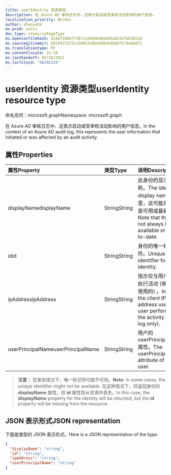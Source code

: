 ```yaml
---
title: userIdentity 资源类型
description: 在 Azure AD 审核日志中，这表示启动或受审核活动影响的用户信息。
localization_priority: Normal
author: dhanyahk
ms.prod: users
doc_type: resourcePageType
ms.openlocfilehash: 814b7106bf738711099d6d6e8d5e821b7b638318
ms.sourcegitcommit: b0194231721c68053a0be6d8eb46687574eb8d71
ms.translationtype: MT
ms.contentlocale: zh-CN
ms.lasthandoff: 02/18/2021
ms.locfileid: "50292159"
---
```

# <a name="useridentity-resource-type"></a><span data-ttu-id="a255c-103">userIdentity 资源类型</span><span class="sxs-lookup"><span data-stu-id="a255c-103">userIdentity resource type</span></span>

<span data-ttu-id="a255c-104">命名空间：microsoft.graph</span><span class="sxs-lookup"><span data-stu-id="a255c-104">Namespace: microsoft.graph</span></span>

<span data-ttu-id="a255c-105">在 Azure AD 审核日志中，这表示启动或受审核活动影响的用户信息。</span><span class="sxs-lookup"><span data-stu-id="a255c-105">In the context of an Azure AD audit log, this represents the user information that initiated or was affected by an audit activity.</span></span>

## <a name="properties"></a><span data-ttu-id="a255c-106">属性</span><span class="sxs-lookup"><span data-stu-id="a255c-106">Properties</span></span>

| <span data-ttu-id="a255c-107">属性</span><span class="sxs-lookup"><span data-stu-id="a255c-107">Property</span></span>     | <span data-ttu-id="a255c-108">类型</span><span class="sxs-lookup"><span data-stu-id="a255c-108">Type</span></span>   |<span data-ttu-id="a255c-109">说明</span><span class="sxs-lookup"><span data-stu-id="a255c-109">Description</span></span>|
|:---------------|:--------|:----------|
| <span data-ttu-id="a255c-110">displayName</span><span class="sxs-lookup"><span data-stu-id="a255c-110">displayName</span></span> | <span data-ttu-id="a255c-111">String</span><span class="sxs-lookup"><span data-stu-id="a255c-111">String</span></span> | <span data-ttu-id="a255c-112">此身份的显示名称。</span><span class="sxs-lookup"><span data-stu-id="a255c-112">The identity's display name.</span></span> <span data-ttu-id="a255c-113">请注意，这可能并不总是可用或最新的。</span><span class="sxs-lookup"><span data-stu-id="a255c-113">Note that this may not always be available or up-to-date.</span></span>    |
| <span data-ttu-id="a255c-114">id</span><span class="sxs-lookup"><span data-stu-id="a255c-114">id</span></span>          | <span data-ttu-id="a255c-115">String</span><span class="sxs-lookup"><span data-stu-id="a255c-115">String</span></span> | <span data-ttu-id="a255c-116">身份的唯一标识符。</span><span class="sxs-lookup"><span data-stu-id="a255c-116">Unique identifier for the identity.</span></span>  |
| <span data-ttu-id="a255c-117">ipAddress</span><span class="sxs-lookup"><span data-stu-id="a255c-117">ipAddress</span></span>   | <span data-ttu-id="a255c-118">String</span><span class="sxs-lookup"><span data-stu-id="a255c-118">String</span></span>| <span data-ttu-id="a255c-119">指示仅与用户一起执行活动 (审核日志使用的) 。</span><span class="sxs-lookup"><span data-stu-id="a255c-119">Indicates the client IP address used by user performing the activity (audit log only).</span></span>|
| <span data-ttu-id="a255c-120">userPrincipalName</span><span class="sxs-lookup"><span data-stu-id="a255c-120">userPrincipalName</span></span> | <span data-ttu-id="a255c-121">String</span><span class="sxs-lookup"><span data-stu-id="a255c-121">String</span></span>  | <span data-ttu-id="a255c-122">用户的 userPrincipalName 属性。</span><span class="sxs-lookup"><span data-stu-id="a255c-122">The userPrincipalName attribute of the user.</span></span> |

><span data-ttu-id="a255c-123">**注意：** 在某些情况下，唯一标识符可能不可用。</span><span class="sxs-lookup"><span data-stu-id="a255c-123">**Note:** In some cases, the unique identifier might not be available.</span></span> <span data-ttu-id="a255c-124">在这种情况下，将返回身份的 **displayName** 属性，但 **id** 属性将从资源中丢失。</span><span class="sxs-lookup"><span data-stu-id="a255c-124">In this case, the **displayName** property for the identity will be returned, but the **id** property will be missing from the resource.</span></span>

## <a name="json-representation"></a><span data-ttu-id="a255c-125">JSON 表示形式</span><span class="sxs-lookup"><span data-stu-id="a255c-125">JSON representation</span></span>

<span data-ttu-id="a255c-126">下面是类型的 JSON 表示形式。</span><span class="sxs-lookup"><span data-stu-id="a255c-126">Here is a JSON representation of the type.</span></span>

<!-- {
  "blockType": "resource",
  "optionalProperties": [
"displayName", "thumbnails"
  ],
  "@odata.type": "microsoft.graph.userIdentity"
}-->

```json
{
  "displayName": "string",
  "id": "string",
  "ipAddress": "string",
  "userPrincipalName": "string"
}

```

<!--
{
  "type": "#page.annotation",
  "description": "userIdentity type",
  "keywords": "",
  "section": "documentation",
  "tocPath": "",
  "suppressions": [
  ]
}
-->

